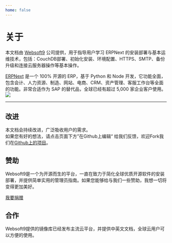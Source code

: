 ```yaml
---
home: false
---
```


# 关于

本文档由 [Websoft9](https://www.websoft9.com/) 公司提供，用于指导用户学习 ERPNext 的安装部署与基本运维技术，包括：CouchDB部署、初始化安装、环境配置、HTTPS、SMTP、备份升级和连接云服务器操作等基本操作。

[ERPNext](https://erpnext.com/)  是一个 100% 开源的 ERP，基于 Python 和 Node 开发，它功能全面，包含会计、人力资源、制造、网站、电商、CRM、资产管理、客服工作台等全面的功能。非常合适作为 SAP 的替代品，全球已经有超过 5,000 家企业客户使用。
![](http://libs.websoft9.com/Websoft9/DocsPicture/en/erpnext/erpnext-adminui-websoft9.png)

---

## 改进

本文档会持续改进，广泛吸收用户的需求。  
如果您有好的想法，请点击页面下方”在Github上编辑“ 给我们反馈，欢迎Fork我们在[Github上的项目](https://github.com/Websoft9/ansible-erpnext)。

## 赞助

Websoft9是一个为开源而生的平台，一直在致力于简化全球优质开源软件的安装部署，并提供简单实用的管理员指南。如果您能够给与我们一些赞助，我想一切将变得更加美好。  

[我要捐赠](https://www.websoft9.com/aboutus/donate)

## 合作

Websoft9提供的镜像库已经发布主流云平台，并提供中英文文档，全球云用户可以方便的使用。  